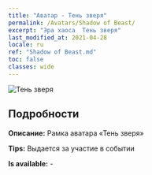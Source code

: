 ```yaml
---
title: "Аватар - Тень зверя"
permalink: /Avatars/Shadow of Beast/
excerpt: "Эра хаоса  Тень зверя"
last_modified_at: 2021-04-28
locale: ru
ref: "Shadow of Beast.md"
toc: false
classes: wide
---
```

 ![Тень зверя](/images/a/avatarFrame_79.png)

## Подробности

 **Описание:** Рамка аватара «Тень зверя» 

 **Tips:** Выдается за участие в событии 

 **Is available:**  - 

